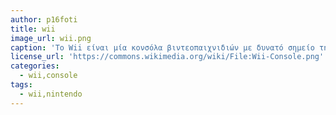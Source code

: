 ```yaml
---
author: p16foti
title: wii
image_url: wii.png
caption: 'Το Wii είναι μία κονσόλα βιντεοπαιχνιδιών με δυνατό σημείο της σημείο τον χειρισμό.Ο χειρισμός γίνεται μέσω ενός χειριστήριου όπου έχει αισθητήρες κίνησης και μεταφέρονται στην οθόνη.'
license_url: 'https://commons.wikimedia.org/wiki/File:Wii-Console.png'
categories:
  - wii,console
tags:
  - wii,nintendo
---
```


